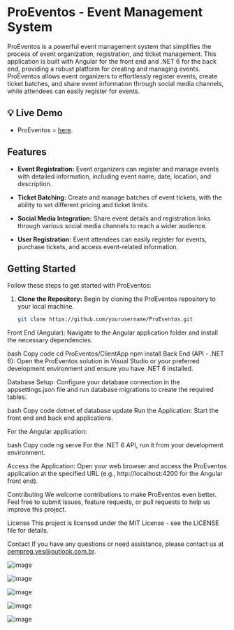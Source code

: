 # ProEventos - Event Management System

ProEventos is a powerful event management system that simplifies the process of event organization, registration, and ticket management. This application is built with Angular for the front end and .NET 6 for the back end, providing a robust platform for creating and managing events. ProEventos allows event organizers to effortlessly register events, create ticket batches, and share event information through social media channels, while attendees can easily register for events.

## :bulb: Live Demo

- ProEventos = [here](<https://proeventos.portfolioluan.shop/>).

## Features

- **Event Registration:** Event organizers can register and manage events with detailed information, including event name, date, location, and description.

- **Ticket Batching:** Create and manage batches of event tickets, with the ability to set different pricing and ticket limits.

- **Social Media Integration:** Share event details and registration links through various social media channels to reach a wider audience.

- **User Registration:** Event attendees can easily register for events, purchase tickets, and access event-related information.

## Getting Started

Follow these steps to get started with ProEventos:

1. **Clone the Repository:** Begin by cloning the ProEventos repository to your local machine.

   ```bash
   git clone https://github.com/yourusername/ProEventos.git
Front End (Angular): Navigate to the Angular application folder and install the necessary dependencies.

bash
Copy code
cd ProEventos/ClientApp
npm install
Back End (API - .NET 6): Open the ProEventos solution in Visual Studio or your preferred development environment and ensure you have .NET 6 installed.

Database Setup: Configure your database connection in the appsettings.json file and run database migrations to create the required tables.

bash
Copy code
dotnet ef database update
Run the Application: Start the front end and back end applications.

For the Angular application:

bash
Copy code
ng serve
For the .NET 6 API, run it from your development environment.

Access the Application: Open your web browser and access the ProEventos application at the specified URL (e.g., http://localhost:4200 for the Angular front end).

Contributing
We welcome contributions to make ProEventos even better. Feel free to submit issues, feature requests, or pull requests to help us improve this project.

License
This project is licensed under the MIT License - see the LICENSE file for details.

Contact
If you have any questions or need assistance, please contact us at oempreg.yes@outlook.com.br.

![image](https://user-images.githubusercontent.com/100293387/190882544-9096c27d-cfe0-4abb-9264-8cfed4327bb8.png)

![image](https://user-images.githubusercontent.com/100293387/190882546-cf0f49ba-9a32-4224-b513-fd45e88d0df3.png)

![image](https://user-images.githubusercontent.com/100293387/190882570-44983fcf-c38d-41a8-910d-36d4ab7deb63.png)

![image](https://user-images.githubusercontent.com/100293387/190882574-9916e212-a2e6-45e4-96b9-5bad3b01e29f.png)

![image](https://user-images.githubusercontent.com/100293387/190882587-cbfb0bbd-5a78-4278-bcbc-1bea5eeca11d.png)
